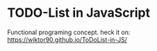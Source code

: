 # TODO-List in JavaScript
Functional programing concept.
heck it on: https://wiktor90.github.io/ToDoList-in-JS/

